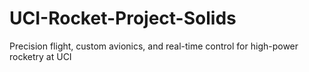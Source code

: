 # UCI-Rocket-Project-Solids
Precision flight, custom avionics, and real-time control for high-power rocketry at UCI

